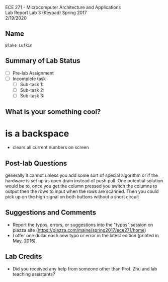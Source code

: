 ECE 271 - Microcomputer Architecture and Applications  
Lab Report Lab 3 (Keypad)
Spring 2017     
2/19/2020

Name
-----------
```
Blake Lufkin
```

Summary of Lab Status
-------
- [ ] Pre-lab Assignment  
- [ ] Incomplete task  
    - [ ] Sub-task 1:   
    - [ ] Sub-task 2:   
    - [ ] Sub-task 3:   

What is your something cool?
-------
# is a backspace
* clears all current numbers on screen

Post-lab Questions
-------
generally it cannot unless you add some sort of special algorithm or if the
hardware is set up as open drain instead of push pull. 
One potential solution would be to, once you get the column pressed you switch the columns to output
then the rows to input when the rows are scanned. Then you could pick up on the high signal on both buttons without 
a short circuit

Suggestions and Comments
-------
* Report the typos, errors, or suggestions into the "typos" session on piazza site (https://piazza.com/maine/spring2017/ece271/home)
* I offer one dollar each new typo or error in the latest edition (printed in May, 2016).

Lab Credits
-------
* Did you received any help from someone other than Prof. Zhu and lab teaching assistants?

